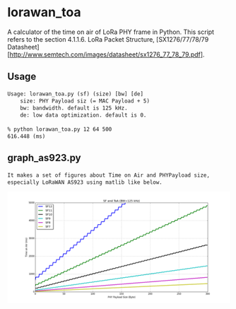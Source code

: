 lorawan_toa
===========

A calculator of the time on air of LoRa PHY frame in Python.
This script refers to the section 4.1.1.6. LoRa Packet Structure,
[SX1276/77/78/79 Datasheet][http://www.semtech.com/images/datasheet/sx1276_77_78_79.pdf].

## Usage

    Usage: lorawan_toa.py (sf) (size) [bw] [de]
        size: PHY Payload siz (= MAC Payload + 5)
        bw: bandwidth. default is 125 kHz.
        de: low data optimization. default is 0.

    % python lorawan_toa.py 12 64 500
    616.448 (ms)

## graph_as923.py

    It makes a set of figures about Time on Air and PHYPayload size,
    especially LoRaWAN AS923 using matlib like below.

![LoRa ToA](lora_toa.png)

